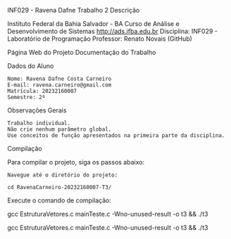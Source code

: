 INF029 - Ravena Dafne
Trabalho 2
Descrição

Instituto Federal da Bahia
Salvador - BA
Curso de Análise e Desenvolvimento de Sistemas
http://ads.ifba.edu.br
Disciplina: INF029 - Laboratório de Programação
Professor: Renato Novais (GitHub)

Página Web do Projeto
Documentação do Trabalho

Dados do Aluno

    Nome: Ravena Dafne Costa Carneiro
    E-mail: ravena.carneiro@gmail.com
    Matrícula: 20232160007
    Semestre: 2º

Observações Gerais

    Trabalho individual.
    Não crie nenhum parâmetro global.
    Use conceitos de função apresentados na primeira parte da disciplina.

Compilação

Para compilar o projeto, siga os passos abaixo:

    Navegue até o diretório do projeto:

    cd RavenaCarneiro-20232160007-T3/

Execute o comando de compilação:

gcc EstruturaVetores.c mainTeste.c -Wno-unused-result -o t3 && ./t3

gcc EstruturaVetores.c mainTeste.c -Wno-unused-result -o t3 && ./t3
